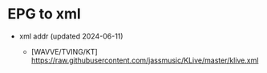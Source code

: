 # EPG to xml

* xml addr (updated 2024-06-11)

  - [WAVVE/TVING/KT]
    https://raw.githubusercontent.com/jassmusic/KLive/master/klive.xml

